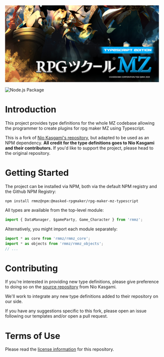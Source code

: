[source]: https://github.com/niokasgami/Rpg-Maker-MZ-Typescript

![banner](./typescript.jpg)

![Node.js Package](https://github.com/masked-rpgmaker/Rpg-Maker-MZ-Typescript/workflows/Node.js%20Package/badge.svg)


# Introduction

This project provides type definitions for the whole MZ codebase allowing the programmer to create plugins for rpg maker MZ using Typescript.

This is a fork of [Nio Kasgami's repository][source], but adapted to be
used as an NPM dependency. **All credit for the type definitions goes to Nio
Kasgami and their contributors.** If you'd like to support the project, please
head to the original repository.


# Getting Started

The project can be installed via NPM, both via the default NPM registry and the
Github NPM Registry:

    npm install rmmz@npm:@masked-rpgmaker/rpg-maker-mz-typescript

All types are available from the top-level module:

```ts
import { DataManager, $gameParty, Game_Character } from 'rmmz';
```

Alternatively, you might import each module separately:

```ts
import * as core from 'rmmz/rmmz_core';
import * as objects from 'rmmz/rmmz_objects';
// ...
```


# Contributing

If you're interested in providing new type definitions, please give preference
to doing so on the [source repository][source] from Nio Kasgami. 

We'll work to integrate any new type definitions added to their repository on
our side.

If you have any suggestions specific to this fork, please open an issue
following our templates and/or open a pull request.


# Terms of Use

Please read the [license information](./LICENSE.md) for this repository.


